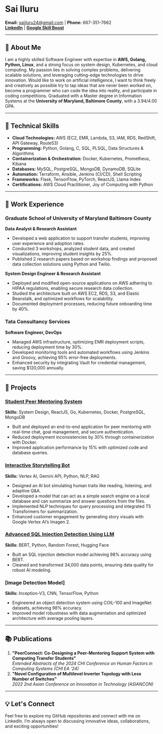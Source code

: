 <!---
Ilurusheshasai/Ilurusheshasai is a ✨ special ✨ repository because its `README.md` (this file) appears on your GitHub profile.
You can click the Preview link to take a look at your changes.
--->

# Sai Iluru  
**Email:** saiiluru24@gmail.com | **Phone:** 667-351-7662  
**[LinkedIn](https://www.linkedin.com/in/shesha-sai-iluru/)** | **[Google Skill Boost](https://www.cloudskillsboost.google/public_profiles/45cb7f67-9b30-4155-b6b1-ea88e5f15083)**

---

## 👋 About Me  
I am a highly skilled Software Engineer with expertise in **AWS, Golang, Python, Linux**, and a strong focus on system design, Kubernetes, and cloud computing. My passion lies in solving complex problems, delivering scalable solutions, and leveraging cutting-edge technologies to drive innovation. Would like to work on artificial intelligence, I want to think freely and creatively as possible try to tap ideas that are never been worked on, become a programmer who can code the idea into reality, and participate in coding competitions. Graduated with a Master degree in Information Systems at the **University of Maryland, Baltimore County**, with a 3.94/4.00 GPA.

---

## 🔧 Technical Skills  
- **Cloud Technologies:** AWS (EC2, EMR, Lambda, S3, IAM, RDS, RedShift, API Gateway, Route53)  
- **Programming:** Python, Golang, C, SQL, PLSQL, Data Structures & Algorithms  
- **Containerization & Orchestration:** Docker, Kubernetes, Prometheus, Kibana  
- **Databases:** MySQL, PostgreSQL, MongoDB, DynamoDB, SQLite  
- **Automation:** Terraform, Ansible, Jenkins (CI/CD), Shell Scripting  
- **Frameworks:** Flask, TensorFlow, PyTorch, ReactJS, Llama Index  
- **Certifications:** AWS Cloud Practitioner, Joy of Computing with Python  

---

## 💼 Work Experience  
### Graduate School of University of Maryland Baltimore County  
**Data Analyst & Research Assistant**  
- Developed a web application to support transfer students, improving user experience and adoption rates.  
- Conducted 3 workshops, analyzed student data, and created visualizations, improving student insights by 25%.  
- Published 2 research papers based on workshop findings and proposed data collection solutions using Python and Twilio.

**System Design Engineer & Research Assistant**  
- Deployed and modified open-source applications on AWS adhering to HIPAA regulations, enabling secure research data collection.  
- Studied the architecture built on AWS EC2, RDS, S3, and Elastic Beanstalk, and optimized workflows for scalability.  
- Documented deployment processes, reducing future onboarding time by 40%.

### Tata Consultancy Services  
**Software Engineer, DevOps**  
- Managed AWS infrastructure, optimizing EMR deployment scripts, reducing deployment time by 30%.  
- Developed monitoring tools and automated workflows using Jenkins and Groovy, achieving 95% error-free deployments.  
- Enhanced security by integrating Vault for credential management, saving $120,000 annually.  

---

## 🚀 Projects  

### **[Student Peer Mentoring System](#)**  
**Skills:** System Design, ReactJS, Go, Kubernetes, Docker, PostgreSQL, MongoDB  
- Built and deployed an end-to-end application for peer mentoring with real-time chat, goal management, and secure authentication.  
- Reduced deployment inconsistencies by 30% through containerization with Docker.  
- Improved application performance by 15% with optimized code and database queries.

### **[Interactive Storytelling Bot](https://github.com/Ilurusheshasai/Chatbot-llamaIndex-gemini-RAG)**  
**Skills:** Vertex AI, Gemini API, Python, NLP, RAG  
- Designed an AI bot simulating human traits like reading, listening, and adaptive Q&A.
-  Developed a model that can act as a simple search engine on a local database and can summarize and answer questions from the files.
- Implemented NLP techniques for query processing and integrated T5 Transformers for summarization.  
- Enhanced customer engagement by generating story visuals with Google Vertex AI’s Imagen 2.  

### **[Advanced SQL Injection Detection Using LLM](https://github.com/Ilurusheshasai/sql-injection-detection-using-bert)**  
**Skills:** BERT, Python, Random Forest, Hugging Face  
- Built an SQL injection detection model achieving 98% accuracy using BERT.  
- Cleaned and transformed 34,000 data points, ensuring data quality for robust AI modeling.  

### **[Image Detection Model]**  
**Skills:** Inception-V3, CNN, TensorFlow, Python  
- Engineered an object detection system using COIL-100 and ImageNet datasets, achieving 98% accuracy.  
- Improved model robustness with data augmentation and optimized architecture with average pooling layers.

---

## 📚 Publications  
1. **"PeerConnect: Co-Designing a Peer-Mentoring Support System with Computing Transfer Students"**  
   *Extended Abstracts of the 2024 CHI Conference on Human Factors in Computing Systems (CHI EA '24)*  
2. **"Novel Configuration of Multilevel Inverter Topology with Less Number of Switches"**  
   *2022 2nd Asian Conference on Innovation in Technology (ASIANCON)*  

---

## 💡 Let's Connect  
Feel free to explore my GitHub repositories and connect with me on LinkedIn. I’m always open to discussing innovative ideas, collaborations, and exciting opportunities! 
